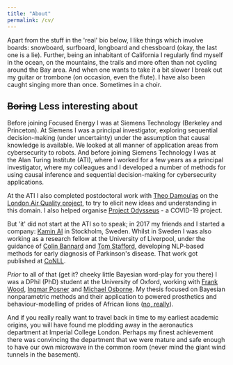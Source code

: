 ```yaml
---
title: "About"
permalink: /cv/
---
```


Apart from the stuff in the 'real' bio below, I like things which involve boards: snowboard, surfboard, longboard and chessboard (okay, the last one is a lie). Further, being an inhabitant of California I regularly find myself in the ocean, on the mountains, the trails and more often than not cycling around the Bay area. And when one wants to take it a bit slower I break out my guitar or trombone (on occasion, even the flute). I have also been caught singing more than once. Sometimes in a choir.

## ~~Boring~~ Less interesting about

Before joining Focused Energy I was at Siemens Technology (Berkeley and Princeton). At Siemens I was a principal investigator, exploring sequential decision-making (under uncertainty) under the assumption that causal knowledge is available. We looked at all manner of application areas from cybersecurity to robots. And before joining Siemens Technology I was at the Alan Turing Institute (ATI), where I worked for a few years as a principal investigator, where my colleagues and I developed a number of methods for using causal inference and sequential decision-making for cybersecurity applications.

At the ATI I also completed postdoctoral work with [Theo Damoulas](https://warwick.ac.uk/fac/sci/statistics/staff/academic-research/damoulas/) on the [London Air Quality project](https://www.turing.ac.uk/research/research-projects/london-air-quality), to try to elicit new ideas and understanding in this domain. I also helped organise [Project Odysseus](https://www.turing.ac.uk/research/research-projects/project-odysseus-understanding-london-busyness-and-exiting-lockdown) - a COVID-19 project.

But 'it' did not start at the ATI so to speak; in 2017 my friends and I started a company: [Kamin AI](http://kamin.ai/) in Stockholm, Sweden. Whilst in Sweden I was also working as a research fellow at the University of Liverpool, under the guidance of [Colin Bannard](https://www.liverpool.ac.uk/institute-of-life-and-human-sciences/staff/colin-bannard/) and [Tom Stafford](https://www.sheffield.ac.uk/psychology/staff/academic/tom-stafford), developing NLP-based methods for early diagnosis of Parkinson's disease. That work got published at [CoNLL](https://aclanthology.org/2020.conll-1.47.pdf).

*Prior* to all of that (get it? cheeky little Bayesian word-play for you there) I was a DPhil (PhD) student at the University of Oxford, working with [Frank Wood](https://www.cs.ubc.ca/~fwood/), [Ingmar Posner](https://ori.ox.ac.uk/ori-people/ingmar-posner/) and [Michael Osborne](https://www.robots.ox.ac.uk/~mosb/). My thesis focused on Bayesian nonparametric methods and their application to powered prosthetics and behaviour-modelling of prides of African lions ([no, really](https://ora.ox.ac.uk/objects/uuid:6cf7314d-e33d-468b-9bdc-d91ab609c643)).

And if you really really want to travel back in time to my earliest academic origins, you will have found me plodding away in the aeronautics department at Imperial College London. Perhaps my finest achievement there was convincing the department that we were mature and safe enough to have our own microwave in the common room (never mind the giant wind tunnels in the basement).
